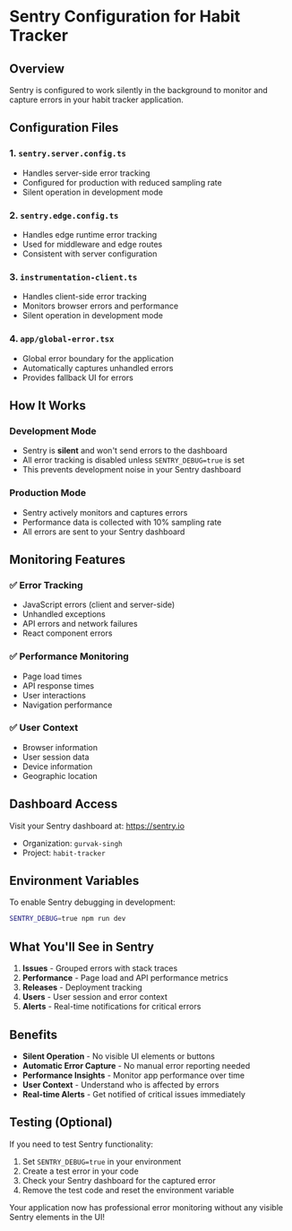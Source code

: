 # Sentry Configuration for Habit Tracker

## Overview

Sentry is configured to work silently in the background to monitor and capture errors in your habit tracker application.

## Configuration Files

### 1. `sentry.server.config.ts`

- Handles server-side error tracking
- Configured for production with reduced sampling rate
- Silent operation in development mode

### 2. `sentry.edge.config.ts`

- Handles edge runtime error tracking
- Used for middleware and edge routes
- Consistent with server configuration

### 3. `instrumentation-client.ts`

- Handles client-side error tracking
- Monitors browser errors and performance
- Silent operation in development mode

### 4. `app/global-error.tsx`

- Global error boundary for the application
- Automatically captures unhandled errors
- Provides fallback UI for errors

## How It Works

### Development Mode

- Sentry is **silent** and won't send errors to the dashboard
- All error tracking is disabled unless `SENTRY_DEBUG=true` is set
- This prevents development noise in your Sentry dashboard

### Production Mode

- Sentry actively monitors and captures errors
- Performance data is collected with 10% sampling rate
- All errors are sent to your Sentry dashboard

## Monitoring Features

### ✅ Error Tracking

- JavaScript errors (client and server-side)
- Unhandled exceptions
- API errors and network failures
- React component errors

### ✅ Performance Monitoring

- Page load times
- API response times
- User interactions
- Navigation performance

### ✅ User Context

- Browser information
- User session data
- Device information
- Geographic location

## Dashboard Access

Visit your Sentry dashboard at: https://sentry.io

- Organization: `gurvak-singh`
- Project: `habit-tracker`

## Environment Variables

To enable Sentry debugging in development:

```bash
SENTRY_DEBUG=true npm run dev
```

## What You'll See in Sentry

1. **Issues** - Grouped errors with stack traces
2. **Performance** - Page load and API performance metrics
3. **Releases** - Deployment tracking
4. **Users** - User session and error context
5. **Alerts** - Real-time notifications for critical errors

## Benefits

- **Silent Operation** - No visible UI elements or buttons
- **Automatic Error Capture** - No manual error reporting needed
- **Performance Insights** - Monitor app performance over time
- **User Context** - Understand who is affected by errors
- **Real-time Alerts** - Get notified of critical issues immediately

## Testing (Optional)

If you need to test Sentry functionality:

1. Set `SENTRY_DEBUG=true` in your environment
2. Create a test error in your code
3. Check your Sentry dashboard for the captured error
4. Remove the test code and reset the environment variable

Your application now has professional error monitoring without any visible Sentry elements in the UI!
